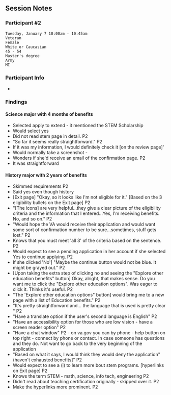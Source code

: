 ## Session Notes
### Participant #2

	Tuesday, January 7 10:00am - 10:45am 	
	Veteran 	
  	Female 	
  	White or Caucasian 	
	45 - 54 	
  	Master's degree 	
 	Army 	
 	MI 

### Participant Info
* 
	
### Findings
#### Science major with 4 months of benefits
* Selected apply to extend - it mentioned the STEM Scholarship
* Would select yes
* Did not read stem page in detail.  P2
* "So far it seems really straightforward."  P2
* If it was my information, I would definitely check it [on the review page]'
* Would normally take a screenshot - 
* Wonders if she'd receive an email of the confirmation page.  P2
* It was straightforward
	
#### History major with 2 years of benefits
* Skimmed requirements  P2
* Said yes even though history
* [Exit page] "Okay, so it looks like I'm not eligible for it." [Based on the 3 eligibility bullets on the Exit page]  P2
* "[The icons] are very helpful…they give a clear picture of the eligibility criteria and the information that I entered…Yes, I'm receiving benefits.  No, and so on."  P2
* "Would hope the VA would receive their application and would want some sort of confirmation number to be sure…sometimes, stuff gets lost."  P2
* Knows that you must meet 'all 3' of the criteria based on the sentence.  P2
* Would expect to see a pending application in her account if she selected Yes to continue applying.  P2
* If she clicked 'No'] "Maybe the continue button would not be blue.  It might be grayed out."  P2
* [Upon taking the extra step of clicking no and seeing the "Explore other education benefits" button] Okay, alright, that makes sense. Do you want me to click the "Explore other education options". Was eager to click it. Thinks it's useful.  P2
* "The 'Explore other education options" button] would bring me to a new page with a list of Education benefits."  P2
* "It's pretty straightforward and… the language that is used is pretty clear "  P2
* "Have a translate option if the user's second language is English"  P2
* "Have an accessibility option for those who are low vision - have a screen reader option"  P2
* "Have a chat window"  P2 - on va.gov you can by phone - help button on top right - connect by phone or contact. In case someone has questions and they do. Not want to go back to the very beginning of the application
* "Based on what it says, I would think they would deny the application" (haven't exhausted benefits]"  P2
* Would expect to see a (i) to learn more bout stem programs. [hyperlinks on Exit page]  P2
* Knows the term STEM - math, science, info tech, engineering   P2
* Didn't read about teaching certification originally - skipped over it.  P2
* Make the hyperlinks more prominent.  P2
